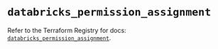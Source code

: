 # `databricks_permission_assignment`

Refer to the Terraform Registry for docs: [`databricks_permission_assignment`](https://registry.terraform.io/providers/databricks/databricks/1.46.0/docs/resources/permission_assignment).
